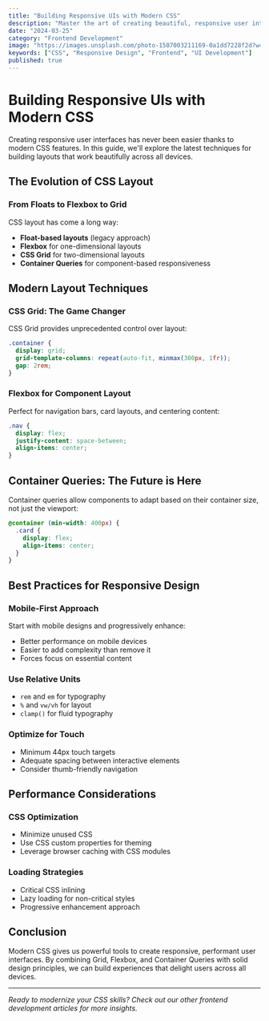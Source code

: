 ```yaml
---
title: "Building Responsive UIs with Modern CSS"
description: "Master the art of creating beautiful, responsive user interfaces using the latest CSS features like Grid, Flexbox, and Container Queries."
date: "2024-03-25"
category: "Frontend Development"
image: "https://images.unsplash.com/photo-1507003211169-0a1dd7228f2d?w=800&h=600&fit=crop"
keywords: ["CSS", "Responsive Design", "Frontend", "UI Development"]
published: true
---
```


# Building Responsive UIs with Modern CSS

Creating responsive user interfaces has never been easier thanks to modern CSS features. In this guide, we'll explore the latest techniques for building layouts that work beautifully across all devices.

## The Evolution of CSS Layout

### From Floats to Flexbox to Grid

CSS layout has come a long way:

- **Float-based layouts** (legacy approach)
- **Flexbox** for one-dimensional layouts
- **CSS Grid** for two-dimensional layouts
- **Container Queries** for component-based responsiveness

## Modern Layout Techniques

### CSS Grid: The Game Changer

CSS Grid provides unprecedented control over layout:

```css
.container {
  display: grid;
  grid-template-columns: repeat(auto-fit, minmax(300px, 1fr));
  gap: 2rem;
}
```

### Flexbox for Component Layout

Perfect for navigation bars, card layouts, and centering content:

```css
.nav {
  display: flex;
  justify-content: space-between;
  align-items: center;
}
```

## Container Queries: The Future is Here

Container queries allow components to adapt based on their container size, not just the viewport:

```css
@container (min-width: 400px) {
  .card {
    display: flex;
    align-items: center;
  }
}
```

## Best Practices for Responsive Design

### Mobile-First Approach

Start with mobile designs and progressively enhance:

- Better performance on mobile devices
- Easier to add complexity than remove it
- Forces focus on essential content

### Use Relative Units

- `rem` and `em` for typography
- `%` and `vw/vh` for layout
- `clamp()` for fluid typography

### Optimize for Touch

- Minimum 44px touch targets
- Adequate spacing between interactive elements
- Consider thumb-friendly navigation

## Performance Considerations

### CSS Optimization

- Minimize unused CSS
- Use CSS custom properties for theming
- Leverage browser caching with CSS modules

### Loading Strategies

- Critical CSS inlining
- Lazy loading for non-critical styles
- Progressive enhancement approach

## Conclusion

Modern CSS gives us powerful tools to create responsive, performant user interfaces. By combining Grid, Flexbox, and Container Queries with solid design principles, we can build experiences that delight users across all devices.

---

_Ready to modernize your CSS skills? Check out our other frontend development articles for more insights._
